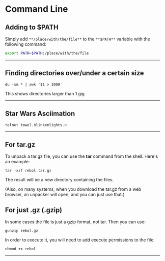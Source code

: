 # Command Line

## Adding to $PATH

Simply add `**/place/with/the/file**` to the `**$PATH**` variable with the following command:

```bash
export PATH=$PATH:/place/with/the/file
```
---

## Finding directories over/under a certain size

```shell
du -sm * | awk '$1 > 1000'
```

This shows directories larger than 1 gig

---


## Star Wars Asciimation

```shell
telnet towel.blinkenlights.n
```

---

## For tar.gz

To unpack a tar.gz file, you can use the **tar** command from the shell. Here's an example:

```shell
tar -xzf rebol.tar.gz
```

The result will be a new directory containing the files.

(Also, on many systems, when you download the tar.gz from a web browser, an unpacker will open, and you can just use that.)

## For just .gz (.gzip)

In some cases the file is just a gzip format, not tar. Then you can use:

```shell
gunzip rebol.gz
```

In order to execute it, you will need to add execute permissions to the file:

```shell
chmod +x rebol
```

---

